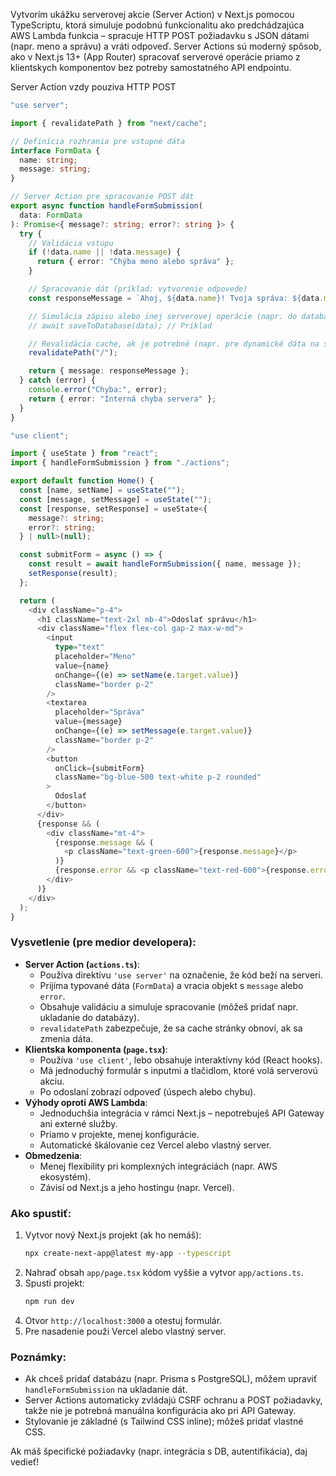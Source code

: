 Vytvorím ukážku serverovej akcie (Server Action) v Next.js pomocou TypeScriptu, ktorá simuluje podobnú funkcionalitu ako predchádzajúca AWS Lambda funkcia – spracuje HTTP POST požiadavku s JSON dátami (napr. meno a správu) a vráti odpoveď. Server Actions sú moderný spôsob, ako v Next.js 13+ (App Router) spracovať serverové operácie priamo z klientskych komponentov bez potreby samostatného API endpointu.

Server Action vzdy pouziva HTTP POST

```typescript
"use server";

import { revalidatePath } from "next/cache";

// Definícia rozhrania pre vstupné dáta
interface FormData {
  name: string;
  message: string;
}

// Server Action pre spracovanie POST dát
export async function handleFormSubmission(
  data: FormData
): Promise<{ message?: string; error?: string }> {
  try {
    // Validácia vstupu
    if (!data.name || !data.message) {
      return { error: "Chýba meno alebo správa" };
    }

    // Spracovanie dát (príklad: vytvorenie odpovede)
    const responseMessage = `Ahoj, ${data.name}! Tvoja správa: ${data.message}`;

    // Simulácia zápisu alebo inej serverovej operácie (napr. do databázy)
    // await saveToDatabase(data); // Príklad

    // Revalidácia cache, ak je potrebné (napr. pre dynamické dáta na stránke)
    revalidatePath("/");

    return { message: responseMessage };
  } catch (error) {
    console.error("Chyba:", error);
    return { error: "Interná chyba servera" };
  }
}
```

```typescript
"use client";

import { useState } from "react";
import { handleFormSubmission } from "./actions";

export default function Home() {
  const [name, setName] = useState("");
  const [message, setMessage] = useState("");
  const [response, setResponse] = useState<{
    message?: string;
    error?: string;
  } | null>(null);

  const submitForm = async () => {
    const result = await handleFormSubmission({ name, message });
    setResponse(result);
  };

  return (
    <div className="p-4">
      <h1 className="text-2xl mb-4">Odoslať správu</h1>
      <div className="flex flex-col gap-2 max-w-md">
        <input
          type="text"
          placeholder="Meno"
          value={name}
          onChange={(e) => setName(e.target.value)}
          className="border p-2"
        />
        <textarea
          placeholder="Správa"
          value={message}
          onChange={(e) => setMessage(e.target.value)}
          className="border p-2"
        />
        <button
          onClick={submitForm}
          className="bg-blue-500 text-white p-2 rounded"
        >
          Odoslať
        </button>
      </div>
      {response && (
        <div className="mt-4">
          {response.message && (
            <p className="text-green-600">{response.message}</p>
          )}
          {response.error && <p className="text-red-600">{response.error}</p>}
        </div>
      )}
    </div>
  );
}
```

### Vysvetlenie (pre medior developera):

- **Server Action (`actions.ts`)**:
  - Používa direktívu `'use server'` na označenie, že kód beží na serveri.
  - Prijíma typované dáta (`FormData`) a vracia objekt s `message` alebo `error`.
  - Obsahuje validáciu a simuluje spracovanie (môžeš pridať napr. ukladanie do databázy).
  - `revalidatePath` zabezpečuje, že sa cache stránky obnoví, ak sa zmenia dáta.
- **Klientska komponenta (`page.tsx`)**:
  - Používa `'use client'`, lebo obsahuje interaktívny kód (React hooks).
  - Má jednoduchý formulár s inputmi a tlačidlom, ktoré volá serverovú akciu.
  - Po odoslaní zobrazí odpoveď (úspech alebo chybu).
- **Výhody oproti AWS Lambda**:
  - Jednoduchšia integrácia v rámci Next.js – nepotrebuješ API Gateway ani externé služby.
  - Priamo v projekte, menej konfigurácie.
  - Automatické škálovanie cez Vercel alebo vlastný server.
- **Obmedzenia**:
  - Menej flexibility pri komplexných integráciách (napr. AWS ekosystém).
  - Závisí od Next.js a jeho hostingu (napr. Vercel).

### Ako spustiť:

1. Vytvor nový Next.js projekt (ak ho nemáš):
   ```bash
   npx create-next-app@latest my-app --typescript
   ```
2. Nahraď obsah `app/page.tsx` kódom vyššie a vytvor `app/actions.ts`.
3. Spusti projekt:
   ```bash
   npm run dev
   ```
4. Otvor `http://localhost:3000` a otestuj formulár.
5. Pre nasadenie použi Vercel alebo vlastný server.

### Poznámky:

- Ak chceš pridať databázu (napr. Prisma s PostgreSQL), môžem upraviť `handleFormSubmission` na ukladanie dát.
- Server Actions automaticky zvládajú CSRF ochranu a POST požiadavky, takže nie je potrebná manuálna konfigurácia ako pri API Gateway.
- Stylovanie je základné (s Tailwind CSS inline); môžeš pridať vlastné CSS.

Ak máš špecifické požiadavky (napr. integrácia s DB, autentifikácia), daj vedieť!
